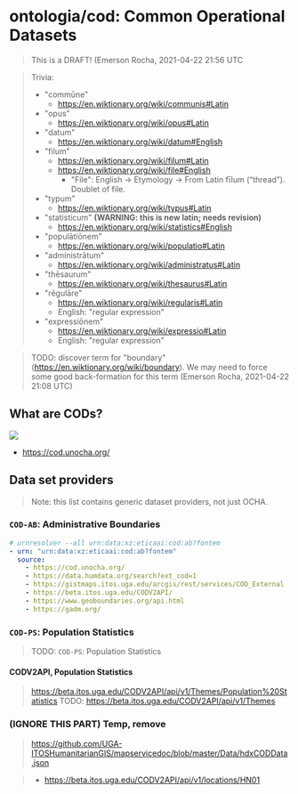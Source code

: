 # ontologia/cod: Common Operational Datasets

> This is a DRAFT! (Emerson Rocha, 2021-04-22 21:56 UTC

> Trivia:
> - "commūne"
>   - https://en.wiktionary.org/wiki/communis#Latin
> - "opus"
>   - https://en.wiktionary.org/wiki/opus#Latin
> - "datum"
>   - https://en.wiktionary.org/wiki/datum#English
> - "filum"
>   - https://en.wiktionary.org/wiki/filum#Latin
>   - https://en.wiktionary.org/wiki/file#English
>     - "File": English -> Etymology -> From Latin fīlum (“thread”). Doublet of file.
> - "typum"
>   - https://en.wiktionary.org/wiki/typus#Latin
> - "statisticum" **(WARNING: this is new latin; needs revision)**
>   - https://en.wiktionary.org/wiki/statistics#English
> - "populātiōnem"
>   - https://en.wiktionary.org/wiki/populatio#Latin
> - "administrātum"
>   - https://en.wiktionary.org/wiki/administratus#Latin
> - "thēsaurum"
>   - https://en.wiktionary.org/wiki/thesaurus#Latin
> - "rēgulāre"
>   - https://en.wiktionary.org/wiki/regularis#Latin
>   - English: "regular expression"
> - "expressiōnem"
>   - https://en.wiktionary.org/wiki/expressio#Latin
>   - English: "regular expression"

> TODO: discover term for "boundary" (https://en.wiktionary.org/wiki/boundary).
>       We may need to force some good back-formation for this term
>       (Emerson Rocha, 2021-04-22 21:08 UTC)

## What are CODs?

[![](http://img.youtube.com/vi/CFUs8S0MPIY/0.jpg)](http://www.youtube.com/watch?v=CFUs8S0MPIY "Common Operational Datasets (CODs)")

- https://cod.unocha.org/

## Data set providers

> Note: this list contains generic dataset providers, not just OCHA.

### `COD-AB`: Administrative Boundaries

```yaml
# urnresolver --all urn:data:xz:eticaai:cod:ab?fontem
- urn: "urn:data:xz:eticaai:cod:ab?fontem"
  source:
    - https://cod.unocha.org/
    - https://data.humdata.org/search?ext_cod=1
    - https://gistmaps.itos.uga.edu/arcgis/rest/services/COD_External
    - https://beta.itos.uga.edu/CODV2API/
    - https://www.geoboundaries.org/api.html
    - https://gadm.org/

```

### `COD-PS`: Population Statistics

> TODO: `COD-PS`: Population Statistics

#### CODV2API, Population Statistics

> https://beta.itos.uga.edu/CODV2API/api/v1/Themes/Population%20Statistics
> TODO: https://beta.itos.uga.edu/CODV2API/api/v1/Themes


### (IGNORE THIS PART) Temp, remove

> https://github.com/UGA-ITOSHumanitarianGIS/mapservicedoc/blob/master/Data/hdxCODData.json

> - https://beta.itos.uga.edu/CODV2API/api/v1/locations/HN01
